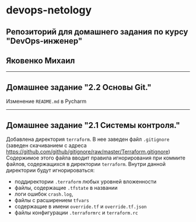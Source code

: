 # devops-netology
## Репозиторий для домашнего задания по курсу "DevOps-инженер"
## Яковенко Михаил

---
## Домашнее задание "2.2 Основы Git."
Изменение `README.md` в Pycharm

---
## Домашнее задание "2.1 Системы контроля."

Добавлена директория `terraform`. В нее заведен файл `.gitignore` (заведен скачиванием с адреса https://github.com/github/gitignore/raw/master/Terraform.gitignore)
Содержимое этого файла вводит правила игнорирования при коммите файлов, содержащихся в директории `terraform`. Внутри данной директории будут игнорироваться:

  - поддиректории `.terraform` любых уровней вложенности
  - файлы, содержащие `.tfstate` в названии
  - логи ошибок `crash.log`,
  - файлы с расширением `tfvars`
  - содержащие в имени `override.tf` и `override.tf.json`
  - файлы конфигурации `.terraformrc` и `terraform.rc`

